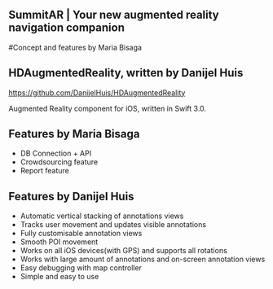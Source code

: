 ## SummitAR | Your new augmented reality navigation companion
#Concept and features by Maria Bisaga

## HDAugmentedReality, written by Danijel Huis
https://github.com/DanijelHuis/HDAugmentedReality

Augmented Reality component for iOS, written in Swift 3.0.

## Features by Maria Bisaga
- DB Connection + API
- Crowdsourcing feature
- Report feature

## Features by Danijel Huis

- Automatic vertical stacking of annotations views
- Tracks user movement and updates visible annotations
- Fully customisable annotation views
- Smooth POI movement
- Works on all iOS devices(with GPS) and supports all rotations
- Works with large amount of annotations and on-screen annotation views
- Easy debugging with map controller
- Simple and easy to use